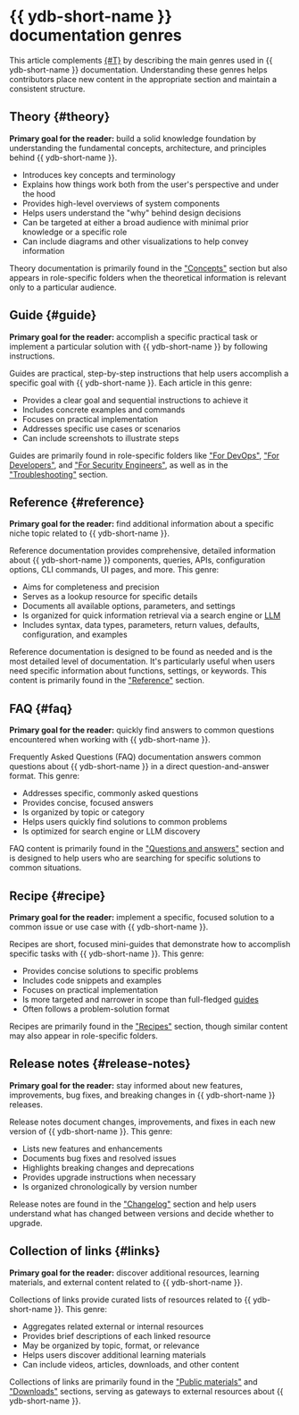 # {{ ydb-short-name }} documentation genres

This article complements [{#T}](style-guide.md) by describing the main genres used in {{ ydb-short-name }} documentation. Understanding these genres helps contributors place new content in the appropriate section and maintain a consistent structure.

## Theory {#theory}

**Primary goal for the reader:** build a solid knowledge foundation by understanding the fundamental concepts, architecture, and principles behind {{ ydb-short-name }}.

- Introduces key concepts and terminology
- Explains how things work both from the user's perspective and under the hood
- Provides high-level overviews of system components
- Helps users understand the "why" behind design decisions
- Can be targeted at either a broad audience with minimal prior knowledge or a specific role
- Can include diagrams and other visualizations to help convey information

Theory documentation is primarily found in the ["Concepts"](../../concepts/index.md) section but also appears in role-specific folders when the theoretical information is relevant only to a particular audience.

## Guide {#guide}

**Primary goal for the reader:** accomplish a specific practical task or implement a particular solution with {{ ydb-short-name }} by following instructions.

Guides are practical, step-by-step instructions that help users accomplish a specific goal with {{ ydb-short-name }}. Each article in this genre:

- Provides a clear goal and sequential instructions to achieve it
- Includes concrete examples and commands
- Focuses on practical implementation
- Addresses specific use cases or scenarios
- Can include screenshots to illustrate steps

Guides are primarily found in role-specific folders like ["For DevOps"](../../devops/index.md), ["For Developers"](../../dev/index.md), and ["For Security Engineers"](../../security/index.md), as well as in the ["Troubleshooting"](../../troubleshooting/index.md) section.

## Reference {#reference}

**Primary goal for the reader:** find additional information about a specific niche topic related to {{ ydb-short-name }}.

Reference documentation provides comprehensive, detailed information about {{ ydb-short-name }} components, queries, APIs, configuration options, CLI commands, UI pages, and more. This genre:

- Aims for completeness and precision
- Serves as a lookup resource for specific details
- Documents all available options, parameters, and settings
- Is organized for quick information retrieval via a search engine or [LLM](https://en.wikipedia.org/wiki/Large_language_model)
- Includes syntax, data types, parameters, return values, defaults, configuration, and examples

Reference documentation is designed to be found as needed and is the most detailed level of documentation. It's particularly useful when users need specific information about functions, settings, or keywords. This content is primarily found in the ["Reference"](../../reference/index.md) section.

## FAQ {#faq}

**Primary goal for the reader:** quickly find answers to common questions encountered when working with {{ ydb-short-name }}.

Frequently Asked Questions (FAQ) documentation answers common questions about {{ ydb-short-name }} in a direct question-and-answer format. This genre:

- Addresses specific, commonly asked questions
- Provides concise, focused answers
- Is organized by topic or category
- Helps users quickly find solutions to common problems
- Is optimized for search engine or LLM discovery

FAQ content is primarily found in the ["Questions and answers"](../../faq/index.md) section and is designed to help users who are searching for specific solutions to common situations.

## Recipe {#recipe}

**Primary goal for the reader:** implement a specific, focused solution to a common issue or use case with {{ ydb-short-name }}.

Recipes are short, focused mini-guides that demonstrate how to accomplish specific tasks with {{ ydb-short-name }}. This genre:

- Provides concise solutions to specific problems
- Includes code snippets and examples
- Focuses on practical implementation
- Is more targeted and narrower in scope than full-fledged [guides](#guide)
- Often follows a problem-solution format

Recipes are primarily found in the ["Recipes"](../../recipes/index.md) section, though similar content may also appear in role-specific folders.

## Release notes {#release-notes}

**Primary goal for the reader:** stay informed about new features, improvements, bug fixes, and breaking changes in {{ ydb-short-name }} releases.

Release notes document changes, improvements, and fixes in each new version of {{ ydb-short-name }}. This genre:

- Lists new features and enhancements
- Documents bug fixes and resolved issues
- Highlights breaking changes and deprecations
- Provides upgrade instructions when necessary
- Is organized chronologically by version number

Release notes are found in the ["Changelog"](../../changelog-server.md) section and help users understand what has changed between versions and decide whether to upgrade.

## Collection of links {#links}

**Primary goal for the reader:** discover additional resources, learning materials, and external content related to {{ ydb-short-name }}.

Collections of links provide curated lists of resources related to {{ ydb-short-name }}. This genre:

- Aggregates related external or internal resources
- Provides brief descriptions of each linked resource
- May be organized by topic, format, or relevance
- Helps users discover additional learning materials
- Can include videos, articles, downloads, and other content

Collections of links are primarily found in the ["Public materials"](../../public-materials/videos.md) and ["Downloads"](../../downloads/index.md) sections, serving as gateways to external resources about {{ ydb-short-name }}.